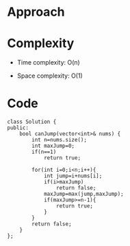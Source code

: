# Approach
<!-- Describe your approach to solving the problem. -->

# Complexity
- Time complexity: O(n)
<!-- Add your time complexity here, e.g. $$O(n)$$ -->

- Space complexity: O(1)
<!-- Add your space complexity here, e.g. $$O(n)$$ -->

# Code
```
class Solution {
public:
    bool canJump(vector<int>& nums) {
        int n=nums.size();
        int maxJump=0;
        if(n==1)
            return true;

        for(int i=0;i<n;i++){
            int jump=i+nums[i];
            if(i>maxJump)
                return false;
            maxJump=max(jump,maxJump);
            if(maxJump>=n-1){
                return true;
            }
        }
        return false;
    }
};
```
